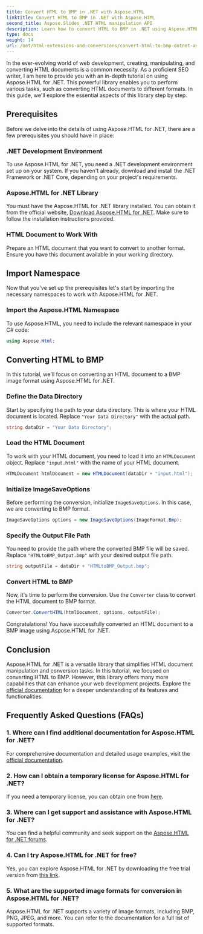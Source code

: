 ```yaml
---
title: Convert HTML to BMP in .NET with Aspose.HTML
linktitle: Convert HTML to BMP in .NET with Aspose.HTML
second_title: Aspose.Slides .NET HTML manipulation API
description: Learn how to convert HTML to BMP in .NET using Aspose.HTML for .NET. Comprehensive guide for web developers for Leveraging Aspose.HTML for .NET.
type: docs
weight: 14
url: /net/html-extensions-and-conversions/convert-html-to-bmp-dotnet-aspose-html/
---
```

In the ever-evolving world of web development, creating, manipulating, and converting HTML documents is a common necessity. As a proficient SEO writer, I am here to provide you with an in-depth tutorial on using Aspose.HTML for .NET. This powerful library enables you to perform various tasks, such as converting HTML documents to different formats. In this guide, we'll explore the essential aspects of this library step by step.

## Prerequisites

Before we delve into the details of using Aspose.HTML for .NET, there are a few prerequisites you should have in place:

### .NET Development Environment

To use Aspose.HTML for .NET, you need a .NET development environment set up on your system. If you haven't already, download and install the .NET Framework or .NET Core, depending on your project's requirements.

### Aspose.HTML for .NET Library

You must have the Aspose.HTML for .NET library installed. You can obtain it from the official website, [Download Aspose.HTML for .NET](https://releases.aspose.com/html/net/). Make sure to follow the installation instructions provided.

### HTML Document to Work With

Prepare an HTML document that you want to convert to another format. Ensure you have this document available in your working directory.

## Import Namespace

Now that you've set up the prerequisites let's start by importing the necessary namespaces to work with Aspose.HTML for .NET.

### Import the Aspose.HTML Namespace

To use Aspose.HTML, you need to include the relevant namespace in your C# code:

```csharp
using Aspose.Html;
```

## Converting HTML to BMP

In this tutorial, we'll focus on converting an HTML document to a BMP image format using Aspose.HTML for .NET.

### Define the Data Directory

Start by specifying the path to your data directory. This is where your HTML document is located. Replace `"Your Data Directory"` with the actual path.

```csharp
string dataDir = "Your Data Directory";
```

### Load the HTML Document

To work with your HTML document, you need to load it into an `HTMLDocument` object. Replace `"input.html"` with the name of your HTML document.

```csharp
HTMLDocument htmlDocument = new HTMLDocument(dataDir + "input.html");
```

### Initialize ImageSaveOptions

Before performing the conversion, initialize `ImageSaveOptions`. In this case, we are converting to BMP format.

```csharp
ImageSaveOptions options = new ImageSaveOptions(ImageFormat.Bmp);
```

### Specify the Output File Path

You need to provide the path where the converted BMP file will be saved. Replace `"HTMLtoBMP_Output.bmp"` with your desired output file path.

```csharp
string outputFile = dataDir + "HTMLtoBMP_Output.bmp";
```

### Convert HTML to BMP

Now, it's time to perform the conversion. Use the `Converter` class to convert the HTML document to BMP format.

```csharp
Converter.ConvertHTML(htmlDocument, options, outputFile);
```

Congratulations! You have successfully converted an HTML document to a BMP image using Aspose.HTML for .NET.

## Conclusion

Aspose.HTML for .NET is a versatile library that simplifies HTML document manipulation and conversion tasks. In this tutorial, we focused on converting HTML to BMP. However, this library offers many more capabilities that can enhance your web development projects. Explore the [official documentation](https://reference.aspose.com/html/net/) for a deeper understanding of its features and functionalities.

## Frequently Asked Questions (FAQs)

### 1. Where can I find additional documentation for Aspose.HTML for .NET?

For comprehensive documentation and detailed usage examples, visit the [official documentation](https://reference.aspose.com/html/net/).

### 2. How can I obtain a temporary license for Aspose.HTML for .NET?

If you need a temporary license, you can obtain one from [here](https://purchase.aspose.com/temporary-license/).

### 3. Where can I get support and assistance with Aspose.HTML for .NET?

You can find a helpful community and seek support on the [Aspose.HTML for .NET forums](https://forum.aspose.com/).

### 4. Can I try Aspose.HTML for .NET for free?

Yes, you can explore Aspose.HTML for .NET by downloading the free trial version from [this link](https://releases.aspose.com/).

### 5. What are the supported image formats for conversion in Aspose.HTML for .NET?

Aspose.HTML for .NET supports a variety of image formats, including BMP, PNG, JPEG, and more. You can refer to the documentation for a full list of supported formats.

